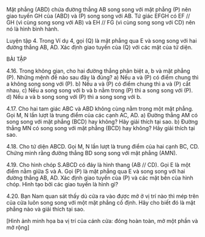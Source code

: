 Mặt phẳng (ABD) chứa đường thẳng AB song song với mặt phẳng (P) nên giao tuyến GH của (ABD) và (P) song song với AB. Tứ giác EFGH có EF // GH (vì cùng song song với AB) và EH // FG (vì cùng song song với CD) nên nó là hình bình hành.

Luyện tập 4. Trong Ví dụ 4, gọi (Q) là mặt phẳng qua E và song song với hai đường thẳng AB, AD. Xác định giao tuyến của (Q) với các mặt của tứ diện.

BÀI TẬP

4.16. Trong không gian, cho hai đường thẳng phân biệt a, b và mặt phẳng (P). Những mệnh đề nào sau đây là đúng?
a) Nếu a và (P) có điểm chung thì a không song song với (P).
b) Nếu a và (P) có điểm chung thì a và (P) cắt nhau.
c) Nếu a song song với b và b nằm trong (P) thì a song song với (P).
d) Nếu a và b song song với (P) thì a song song với b.

4.17. Cho hai tam giác ABC và ABD không cùng nằm trong một mặt phẳng. Gọi M, N lần lượt là trung điểm của các cạnh AC, AD.
a) Đường thẳng AM có song song với mặt phẳng (BCD) hay không? Hãy giải thích tại sao.
b) Đường thẳng MN có song song với mặt phẳng (BCD) hay không? Hãy giải thích tại sao.

4.18. Cho tứ diện ABCD. Gọi M, N lần lượt là trung điểm của hai cạnh BC, CD. Chứng minh rằng đường thẳng BD song song với mặt phẳng (AMN).

4.19. Cho hình chóp S.ABCD có đáy là hình thang (AB // CD). Gọi E là một điểm nằm giữa S và A. Gọi (P) là mặt phẳng qua E và song song với hai đường thẳng AB, AD. Xác định giao tuyến của (P) và các mặt bên của hình chóp. Hình tạo bởi các giao tuyến là hình gì?

4.20. Bạn Nam quan sát thấy dù cửa ra vào được mở ở vị trí nào thì mép trên của cửa luôn song song với một mặt phẳng cố định. Hãy cho biết đó là mặt phẳng nào và giải thích tại sao.

[Hình ảnh minh họa ba vị trí của cánh cửa: đóng hoàn toàn, mở một phần và mở rộng]